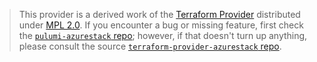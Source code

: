 > This provider is a derived work of the [Terraform Provider](https://github.com/terraform-providers/terraform-provider-azurestack)
> distributed under [MPL 2.0](https://www.mozilla.org/en-US/MPL/2.0/). If you encounter a bug or missing feature,
> first check the [`pulumi-azurestack` repo](/issues); however, if that doesn't turn up anything,
> please consult the source [`terraform-provider-azurestack` repo](https://github.com/terraform-providers/terraform-provider-azurestack/issues).
